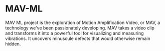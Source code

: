 # MAV-ML
MAV ML project is the exploration of Motion Amplification Video, or MAV, a technology we've been passionately developing. MAV takes a video clip and transforms it into a powerful tool for visualizing and measuring vibrations. It uncovers minuscule defects that would otherwise remain hidden.
